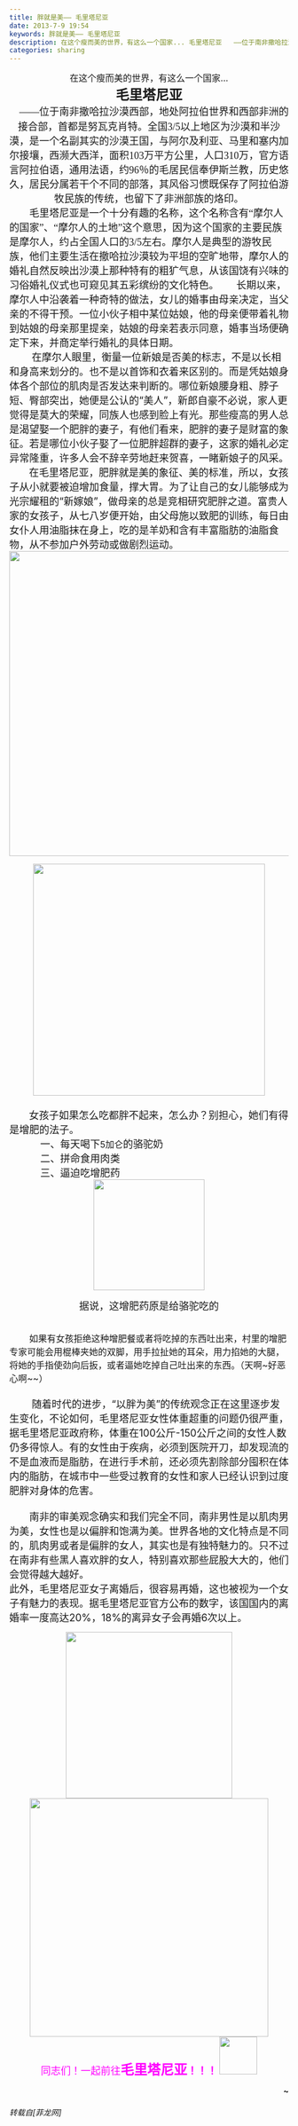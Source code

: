 ```yaml
---
title: 胖就是美—— 毛里塔尼亚
date: 2013-7-9 19:54
keywords: 胖就是美—— 毛里塔尼亚
description: 在这个瘦而美的世界，有这么一个国家... 毛里塔尼亚   ——位于南非撒哈拉沙漠西部，地处阿拉伯世界和西部非洲的接合部，首都是努瓦克肖特。全国3/5以上地区为沙漠和半沙漠，是一个名副其实的沙漠王国，与阿尔及利亚、马里和塞内加尔接壤，西濒大西洋，面积103万平方公里，人口310万，官方语言阿拉伯语，通用法语，约96％的毛居民信奉伊斯兰教，历史悠久，居民分属若干个不同的部落，其风俗习惯既保存了阿拉伯游牧民族的传统，也留下了非洲部族的烙印。        毛里塔尼亚是一个十分有趣的名称，这个名称含有“摩尔人的国家”、“摩尔人的土地”这个意思，因为这个国家的主要民族是摩尔人，约占全国人口的3/5左右。摩尔人是典型的游牧民族，他们主要生活在撤哈拉沙漠较为平坦的空旷地带，摩尔人的婚礼自然反映出沙漠上那种特有的粗犷气息，从该国饶有兴味的习俗婚礼仪式也可窥见其五彩缤纷的文化特色。       长期以来，摩尔人中沿袭着一种奇特的做法，女儿的婚事由母亲决定，当父亲的不得干预。一位小伙子相中某位姑娘，他的母亲便带着礼物到姑娘的母亲那里提亲，姑娘的母亲若表示同意，婚事当场便确定下来，并商定举行婚礼的具体日期。        在摩尔人眼里，衡量一位新娘是否美的标志，不是以长相和身高来划分的。也不是以首饰和衣着来区别的。而是凭姑娘身体各个部位的肌肉是否发达来判断的。哪位新娘腰身粗、脖子短、臀部突出，她便是公认的“美人”，新郎自豪不必说，家人更觉得是莫大的荣耀，同族人也感到脸上有光。那些瘦高的男人总是渴望娶一个肥胖的妻子，有他们看来，肥胖的妻子是财富的象征。若是哪位小伙子娶了一位肥胖超群的妻子，这家的婚礼必定异常隆重，许多人会不辞辛劳地赶来贺喜，一睹新娘子的风采。       在毛里塔尼亚，肥胖就是美的象征、美的标准，所以，女孩子从小就要被迫增加食量，撑大胃。为了让自己的女儿能够成为光宗耀租的“新嫁娘”，做母亲的总是竞相研究肥胖之道。富贵人家的女孩子，从七八岁便开始，由父母施以致肥的训练，每日由女仆人用油脂抹在身上，吃的是羊奶和含有丰富脂肪的油脂食物，从不参加户外劳动或做剧烈运动。                       女孩子如果怎么吃都胖不起来，怎么办？别担心，她们有得是增肥的法子。           一、每天喝下5加仑的骆驼奶           二、拼命食用肉类            三、逼迫吃增肥药据说，这增肥药原是给骆驼吃的                如果有女孩拒绝这种增肥餐或者将吃掉的东西吐出来，村里的增肥专家可能会用棍棒夹她的双脚，用手拉扯她的耳朵，用力掐她的大腿，将她的手指使劲向后扳，或者逼她吃掉自己吐出来的东西。（天啊~好恶心啊~~）                         随着时代的进步，“以胖为美”的传统观念正在这里逐步发生变化，不论如何，毛里塔尼亚女性体重超重的问题仍很严重，据毛里塔尼亚政府称，体重在100公斤-150公斤之间的女性人数仍多得惊人。有的女性由于疾病，必须到医院开刀，却发现流的不是血液而是脂肪，在进行手术前，还必须先割除部分囤积在体内的脂肪，在城市中一些受过教育的女性和家人已经认识到过度肥胖对身体的危害。                                        南非的审美观念确实和我们完全不同，南非男性是以肌肉男为美，女性也是以偏胖和饱满为美。世界各地的文化特点是不同的，肌肉男或者是偏胖的女人，其实也是有独特魅力的。只不过在南非有些黑人喜欢胖的女人，特别喜欢那些屁股大大的，他们会觉得越大越好。此外，毛里塔尼亚女子离婚后，很容易再婚，这也被视为一个女子有魅力的表现。据毛里塔尼亚官方公布的数字，该国国内的离婚率一度高达20%，18%的离异女子会再婚6次以上。 同志们！一起前往毛里塔尼亚！！！~
categories: sharing
---
```

<td class="t_f" id="postmessage_19158">

<div align="center"><font size="3">在这个瘦而美的世界，有这么一个国家...</font> </div><div align="center"><font size="5"><font face="微软雅黑"><font size="5"><strong>毛里塔尼亚</strong></font></font></font></div><div align="center"><font size="5"><strong><font face="微软雅黑">   </font></strong></font><font face="宋体"><font size="4">——位于南非撒哈拉沙漠西部，地处阿拉伯世界和西部非洲的接合部，首都是努瓦克肖特。全国3/5以上地区为沙漠和半沙漠，是一个名副其实的沙漠王国，与阿尔及利亚、马里和塞内加尔接壤，西濒大西洋，面积103万平方公里，人口310万，官方语言阿拉伯语，通用法语，约96％的毛居民信奉伊斯兰教，历史悠久，居民分属若干个不同的部落，其风俗习惯既保存了阿拉伯游牧民族的传统，也留下了非洲部族的烙印。</font></font></div><div align="left"><font face="宋体"><font size="4">        毛里塔尼亚是一个十分有趣的名称，这个名称含有“摩尔人的国家”、“摩尔人的土地”这个意思，因为这个国家的主要民族是摩尔人，约占全国人口的3/5左右。摩尔人是典型的游牧民族，他们主要生活在撤哈拉沙漠较为平坦的空旷地带，摩尔人的婚礼自然反映出沙漠上那种特有的粗犷气息，从该国饶有兴味的习俗婚礼仪式也可窥见其五彩缤纷的文化特色。</font></font><font face="宋体"><font size="4">       长期以来，摩尔人中沿袭着一种奇特的做法，女儿的婚事由母亲决定，当父亲的不得干预。一位小伙子相中某位姑娘，他的母亲便带着礼物到姑娘的母亲那里提亲，姑娘的母亲若表示同意，婚事当场便确定下来，并商定举行婚礼的具体日期。</font></font></div><div align="left"><font size="4">        在摩尔人眼里，衡量一位新娘是否美的标志，不是以长相和身高来划分的。也不是以首饰和衣着来区别的。而是凭姑娘身体各个部位的肌肉是否发达来判断的。哪位新娘腰身粗、脖子短、臀部突出，她便是公认的“美人”，新郎自豪不必说，家人更觉得是莫大的荣耀，同族人也感到脸上有光。那些瘦高的男人总是渴望娶一个肥胖的妻子，有他们看来，肥胖的妻子是财富的象征。若是哪位小伙子娶了一位肥胖超群的妻子，这家的婚礼必定异常隆重，许多人会不辞辛劳地赶来贺喜，一睹新娘子的风采。</font></div><div align="left"><font size="4">       在毛里塔尼亚，肥胖就是美的象征、美的标准，所以，女孩子从小就要被迫增加食量，撑大胃。为了让自己的女儿能够成为光宗耀租的“新嫁娘”，做母亲的总是竞相研究肥胖之道。富贵人家的女孩子，从七八岁便开始，由父母施以致肥的训练，每日由女仆人用油脂抹在身上，吃的是羊奶和含有丰富脂肪的油脂食物，从不参加户外劳动或做剧烈运动。</font></div><div align="center"><font size="4">

<img aid="6955" class="zoom" data-cf-modified-6797cdee51745500cc5d536d-="" file="data/attachment/forum/201307/09/194408kylst6n3nlunzout.jpg" id="aimg_6955" inpost="1" onclick="" onmouseover="" src="http://www.flw.ph/data/attachment/forum/201307/09/194408kylst6n3nlunzout.jpg" width="550" zoomfile="data/attachment/forum/201307/09/194408kylst6n3nlunzout.jpg"/>


</font></div><div align="center">

<img aid="6957" class="zoom" data-cf-modified-6797cdee51745500cc5d536d-="" file="data/attachment/forum/201307/09/194410nmwuxhwbo22hw2xs.jpg" id="aimg_6957" inpost="1" onclick="" onmouseover="" src="http://www.flw.ph/data/attachment/forum/201307/09/194410nmwuxhwbo22hw2xs.jpg" width="418" zoomfile="data/attachment/forum/201307/09/194410nmwuxhwbo22hw2xs.jpg"/>


</div><div align="left"><font size="4">               </font></div><div align="left"> </div><div align="left"><font size="4">       女孩子如果怎么吃都胖不起来，怎么办？别担心，她们有得是增肥的法子。</font></div><div align="left"><font size="4">           一、每天喝下<font size="3">5加仑</font>的骆驼奶</font></div><div align="left"><font size="4">           二、拼命食用肉类 </font></div><div align="left"><font size="4">           三、逼迫吃增肥药</font></div><div align="center"><font size="4">

<img aid="6958" class="zoom" data-cf-modified-6797cdee51745500cc5d536d-="" file="data/attachment/forum/201307/09/194410orzkkan2nzayntn7.jpg" id="aimg_6958" inpost="1" onclick="" onmouseover="" src="http://www.flw.ph/data/attachment/forum/201307/09/194410orzkkan2nzayntn7.jpg" width="200" zoomfile="data/attachment/forum/201307/09/194410orzkkan2nzayntn7.jpg"/>


据说，这增肥药原是给骆驼吃的<img alt="" border="0" onclick="" onmouseover="" smilieid="94" src="static/image/smiley/qiubilong/21.gif"/></font></div><div align="left"><font size="4"><font size="3">        </font></font></div><div align="left"><font size="4"><font size="3">        如果有女孩拒绝这种增肥餐或者将吃掉的东西吐出来，村里的增肥专家可能会用棍棒夹她的双脚，用手拉扯她的耳朵，用力掐她的大腿，将她的手指使劲向后扳，或者逼她吃掉自己吐出来的东西。（天啊~好恶心啊~~<img alt="" border="0" onclick="" onmouseover="" smilieid="107" src="static/image/smiley/qiubilong/8.gif"/>）</font> </font></div><div align="left"><font size="4">                </font></div><div align="left"><font size="4">        随着时代的进步，“以胖为美”的传统观念正在这里逐步发生变化，不论如何，毛里塔尼亚女性体重超重的问题仍很严重，据毛里塔尼亚政府称，体重在100公斤-150公斤之间的女性人数仍多得惊人。有的女性由于疾病，必须到医院开刀，却发现流的不是血液而是脂肪，在进行手术前，还必须先割除部分囤积在体内的脂肪，在城市中一些受过教育的女性和家人已经认识到过度肥胖对身体的危害。</font></div><div align="left"><font size="4">                                </font></div><div align="right"><div align="left"><font face="宋体"><font size="4">        南非的审美观念确实和我们完全不同，南非男性是以肌肉男为美，女性也是以偏胖和饱满为美。世界各地的文化特点是不同的，肌肉男或者是偏胖的女人，其实也是有独特魅力的。只不过在南非有些黑人喜欢胖的女人，特别喜欢那些屁股大大的，他们会觉得越大越好。</font></font></div><div align="left"><font size="4">此外，毛里塔尼亚女子离婚后，很容易再婚，这也被视为一个女子有魅力的表现。据毛里塔尼亚官方公布的数字，该国国内的离婚率一度高达20%，18%的离异女子会再婚6次以上。</font></div><div align="left"> </div><div align="center">

<img aid="6959" class="zoom" data-cf-modified-6797cdee51745500cc5d536d-="" file="data/attachment/forum/201307/09/195207ask5t9jm61jdj1mj.jpg" id="aimg_6959" inpost="1" onclick="" onmouseover="" src="http://www.flw.ph/data/attachment/forum/201307/09/195207ask5t9jm61jdj1mj.jpg" width="300" zoomfile="data/attachment/forum/201307/09/195207ask5t9jm61jdj1mj.jpg"/>



<img aid="6960" class="zoom" data-cf-modified-6797cdee51745500cc5d536d-="" file="data/attachment/forum/201307/09/195211sacu7b63b7ku7u26.jpg" id="aimg_6960" inpost="1" onclick="" onmouseover="" src="http://www.flw.ph/data/attachment/forum/201307/09/195211sacu7b63b7ku7u26.jpg" width="430" zoomfile="data/attachment/forum/201307/09/195211sacu7b63b7ku7u26.jpg"/>


</div><div align="center"><font size="4"><font color="magenta">同志们！一起前往<strong><font size="5">毛里塔尼亚</font>！！！</strong></font><strong>

<img aid="6956" class="zoom" data-cf-modified-6797cdee51745500cc5d536d-="" file="data/attachment/forum/201307/09/194409zwi5iar8cr8hrahg.jpg" id="aimg_6956" inpost="1" onclick="" onmouseover="" src="http://www.flw.ph/data/attachment/forum/201307/09/194409zwi5iar8cr8hrahg.jpg" width="68" zoomfile="data/attachment/forum/201307/09/194409zwi5iar8cr8hrahg.jpg"/>


</strong></font></div><strong>~<br/>
</strong></div></td>
###### 转载自[菲龙网]